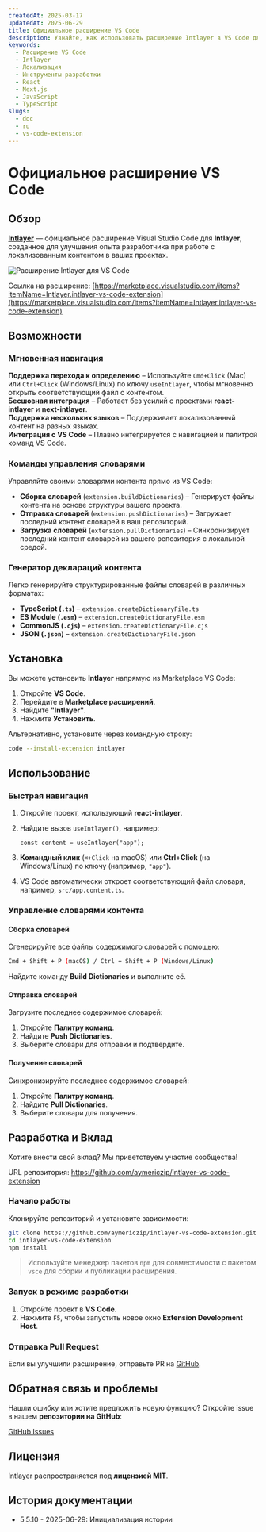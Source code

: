 ```yaml
---
createdAt: 2025-03-17
updatedAt: 2025-06-29
title: Официальное расширение VS Code
description: Узнайте, как использовать расширение Intlayer в VS Code для улучшения вашего рабочего процесса разработки. Быстро переходите между локализованным контентом и эффективно управляйте своими словарями.
keywords:
  - Расширение VS Code
  - Intlayer
  - Локализация
  - Инструменты разработки
  - React
  - Next.js
  - JavaScript
  - TypeScript
slugs:
  - doc
  - ru
  - vs-code-extension
---
```


# Официальное расширение VS Code

## Обзор

[**Intlayer**](https://marketplace.visualstudio.com/items?itemName=Intlayer.intlayer-vs-code-extension) — официальное расширение Visual Studio Code для **Intlayer**, созданное для улучшения опыта разработчика при работе с локализованным контентом в ваших проектах.

![Расширение Intlayer для VS Code](https://github.com/aymericzip/intlayer/blob/main/docs/assets/vs_code_extension_demo.gif)

Ссылка на расширение: [https://marketplace.visualstudio.com/items?itemName=Intlayer.intlayer-vs-code-extension](https://marketplace.visualstudio.com/items?itemName=Intlayer.intlayer-vs-code-extension)

## Возможности

### Мгновенная навигация

**Поддержка перехода к определению** – Используйте `Cmd+Click` (Mac) или `Ctrl+Click` (Windows/Linux) по ключу `useIntlayer`, чтобы мгновенно открыть соответствующий файл с контентом.  
**Бесшовная интеграция** – Работает без усилий с проектами **react-intlayer** и **next-intlayer**.  
**Поддержка нескольких языков** – Поддерживает локализованный контент на разных языках.  
**Интеграция с VS Code** – Плавно интегрируется с навигацией и палитрой команд VS Code.

### Команды управления словарями

Управляйте своими словарями контента прямо из VS Code:

- **Сборка словарей** (`extension.buildDictionaries`) – Генерирует файлы контента на основе структуры вашего проекта.
- **Отправка словарей** (`extension.pushDictionaries`) – Загружает последний контент словарей в ваш репозиторий.
- **Загрузка словарей** (`extension.pullDictionaries`) – Синхронизирует последний контент словарей из вашего репозитория с локальной средой.

### Генератор деклараций контента

Легко генерируйте структурированные файлы словарей в различных форматах:

- **TypeScript (`.ts`)** – `extension.createDictionaryFile.ts`
- **ES Module (`.esm`)** – `extension.createDictionaryFile.esm`
- **CommonJS (`.cjs`)** – `extension.createDictionaryFile.cjs`
- **JSON (`.json`)** – `extension.createDictionaryFile.json`

## Установка

Вы можете установить **Intlayer** напрямую из Marketplace VS Code:

1. Откройте **VS Code**.
2. Перейдите в **Marketplace расширений**.
3. Найдите **"Intlayer"**.
4. Нажмите **Установить**.

Альтернативно, установите через командную строку:

```sh
code --install-extension intlayer
```

## Использование

### Быстрая навигация

1. Откройте проект, использующий **react-intlayer**.
2. Найдите вызов `useIntlayer()`, например:

   ```tsx
   const content = useIntlayer("app");
   ```

3. **Командный клик** (`⌘+Click` на macOS) или **Ctrl+Click** (на Windows/Linux) по ключу (например, `"app"`).
4. VS Code автоматически откроет соответствующий файл словаря, например, `src/app.content.ts`.

### Управление словарями контента

#### Сборка словарей

Сгенерируйте все файлы содержимого словарей с помощью:

```sh
Cmd + Shift + P (macOS) / Ctrl + Shift + P (Windows/Linux)
```

Найдите команду **Build Dictionaries** и выполните её.

#### Отправка словарей

Загрузите последнее содержимое словарей:

1. Откройте **Палитру команд**.
2. Найдите **Push Dictionaries**.
3. Выберите словари для отправки и подтвердите.

#### Получение словарей

Синхронизируйте последнее содержимое словарей:

1. Откройте **Палитру команд**.
2. Найдите **Pull Dictionaries**.
3. Выберите словари для получения.

## Разработка и Вклад

Хотите внести свой вклад? Мы приветствуем участие сообщества!

URL репозитория: https://github.com/aymericzip/intlayer-vs-code-extension

### Начало работы

Клонируйте репозиторий и установите зависимости:

```sh
git clone https://github.com/aymericzip/intlayer-vs-code-extension.git
cd intlayer-vs-code-extension
npm install
```

> Используйте менеджер пакетов `npm` для совместимости с пакетом `vsce` для сборки и публикации расширения.

### Запуск в режиме разработки

1. Откройте проект в **VS Code**.
2. Нажмите `F5`, чтобы запустить новое окно **Extension Development Host**.

### Отправка Pull Request

Если вы улучшили расширение, отправьте PR на [GitHub](https://github.com/aymericzip/intlayer-vs-code-extension).

## Обратная связь и проблемы

Нашли ошибку или хотите предложить новую функцию? Откройте issue в нашем **репозитории на GitHub**:

[GitHub Issues](https://github.com/aymericzip/intlayer-vs-code-extension/issues)

## Лицензия

Intlayer распространяется под **лицензией MIT**.

## История документации

- 5.5.10 - 2025-06-29: Инициализация истории
